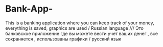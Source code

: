 # Bank-App-
This is a banking application where you can keep track of your money, everything is saved, graphics are used / Russian language /// Это банковское приложение где вы можете вести учет ваших денег , все сохраняется , использованы графики / русский язык 
